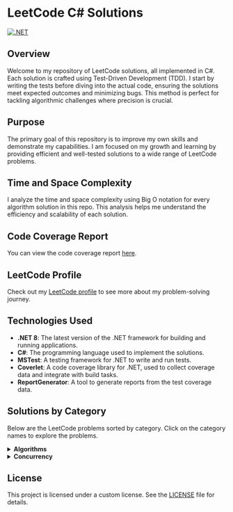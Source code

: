 # LeetCode C# Solutions

[![.NET](https://github.com/eremeeveugene/leetcode/actions/workflows/dotnet.yml/badge.svg)](https://github.com/eremeeveugene/leetcode)

## Overview

Welcome to my repository of LeetCode solutions, all implemented in C#. Each solution is crafted using Test-Driven Development (TDD). I start by writing the tests before diving into the actual code, ensuring the solutions meet expected outcomes and minimizing bugs. This method is perfect for tackling algorithmic challenges where precision is crucial.

## Purpose

The primary goal of this repository is to improve my own skills and demonstrate my capabilities. I am focused on my growth and learning by providing efficient and well-tested solutions to a wide range of LeetCode problems.

## Time and Space Complexity

I analyze the time and space complexity using Big O notation for every algorithm solution in this repo. This analysis helps me understand the efficiency and scalability of each solution.

## Code Coverage Report

You can view the code coverage report [here](https://eremeeveugene.github.io/LeetCode-CS/).

## LeetCode Profile

Check out my [LeetCode profile](https://leetcode.com/u/eremeeveugene/) to see more about my problem-solving journey.

## Technologies Used

- **.NET 8**: The latest version of the .NET framework for building and running applications.
- **C#**: The programming language used to implement the solutions.
- **MSTest**: A testing framework for .NET to write and run tests.
- **Coverlet**: A code coverage library for .NET, used to collect coverage data and integrate with build tasks.
- **ReportGenerator**: A tool to generate reports from the test coverage data.

## Solutions by Category

Below are the LeetCode problems sorted by category. Click on the category names to explore the problems.

<details>
  <summary><strong>Algorithms</strong></summary>
  <p>

- [1. Two Sum](https://leetcode.com/problems/two-sum/description/)
- [2. Add Two Numbers](https://leetcode.com/problems/add-two-numbers/description/)
- [3. Longest Substring Without Repeating Characters](https://leetcode.com/problems/longest-substring-without-repeating-characters/description/)
- [4. Median of Two Sorted Arrays](https://leetcode.com/problems/median-of-two-sorted-arrays/description/)
- [5. Longest Palindromic Substring](https://leetcode.com/problems/longest-palindromic-substring/description/)
- [7. Reverse Integer](https://leetcode.com/problems/reverse-integer/description/)
- [9. Palindrome Number](https://leetcode.com/problems/palindrome-number/description/)
- [13. Roman to Integer](https://leetcode.com/problems/roman-to-integer/description/)
- [14. Longest Common Prefix](https://leetcode.com/problems/longest-common-prefix/description/)
- [15. 3Sum](https://leetcode.com/problems/3sum/description/)
- [19. Remove Nth Node From End of List](https://leetcode.com/problems/remove-nth-node-from-end-of-list/description/)
- [20. Valid Parentheses](https://leetcode.com/problems/valid-parentheses/description/)
- [21. Merge Two Sorted Lists](https://leetcode.com/problems/merge-two-sorted-lists/description/)
- [26. Remove Duplicates from Sorted Array](https://leetcode.com/problems/remove-duplicates-from-sorted-array/description/)
- [27. Remove Element](https://leetcode.com/problems/remove-element/description/)
- [28. Find the Index of the First Occurrence in a String](https://leetcode.com/problems/find-the-index-of-the-first-occurrence-in-a-string/description/)
- [35. Search Insert Position](https://leetcode.com/problems/search-insert-position/description/)
- [41. First Missing Positive](https://leetcode.com/problems/first-missing-positive/description/)
- [42. Trapping Rain Water](https://leetcode.com/problems/trapping-rain-water/description/)
- [46. Permutations](https://leetcode.com/problems/permutations/description/)
- [57. Insert Interval](https://leetcode.com/problems/insert-interval/description/)
- [58. Length of Last Word](https://leetcode.com/problems/length-of-last-word/description/)
- [66. Plus One](https://leetcode.com/problems/plus-one/description/)
- [67. Add Binary](https://leetcode.com/problems/add-binary/description/)
- [69. Sqrt(x)](https://leetcode.com/problems/sqrtx/description/)
- [70. Climbing Stairs](https://leetcode.com/problems/climbing-stairs/description/)
- [78. Subsets](https://leetcode.com/problems/subsets/description/)
- [79. Word Search](https://leetcode.com/problems/word-search/description/)
- [83. Remove Duplicates from Sorted List](https://leetcode.com/problems/remove-duplicates-from-sorted-list/description/)
- [85. Maximal Rectangle](https://leetcode.com/problems/maximal-rectangle/description/)
- [88. Merge Sorted Array](https://leetcode.com/problems/merge-sorted-array/description/)
- [94. Binary Tree Inorder Traversal](https://leetcode.com/problems/binary-tree-inorder-traversal/description/)
- [100. Same Tree](https://leetcode.com/problems/same-tree/description/)
- [101. Symmetric Tree](https://leetcode.com/problems/symmetric-tree/description/)
- [104. Maximum Depth of Binary Tree](https://leetcode.com/problems/maximum-depth-of-binary-tree/description/)
- [108. Convert Sorted Array to Binary Search Tree](https://leetcode.com/problems/convert-sorted-array-to-binary-search-tree/description/)
- [110. Balanced Binary Tree](https://leetcode.com/problems/balanced-binary-tree/description/)
- [111. Minimum Depth of Binary Tree](https://leetcode.com/problems/minimum-depth-of-binary-tree/description/)
- [112. Path Sum](https://leetcode.com/problems/path-sum/description/)
- [113. Path Sum II](https://leetcode.com/problems/path-sum-ii/description/)
- [118. Pascal's Triangle](https://leetcode.com/problems/pascals-triangle/description/)
- [119. Pascal's Triangle II](https://leetcode.com/problems/pascals-triangle-ii/description/)
- [121. Best Time to Buy and Sell Stock](https://leetcode.com/problems/best-time-to-buy-and-sell-stock/description/)
- [125. Valid Palindrome](https://leetcode.com/problems/valid-palindrome/description/)
- [129. Sum Root to Leaf Numbers](https://leetcode.com/problems/sum-root-to-leaf-numbers/description/)
- [131. Palindrome Partitioning](https://leetcode.com/problems/palindrome-partitioning/description/)
- [136. Single Number](https://leetcode.com/problems/single-number/description/)
- [137. Single Number II](https://leetcode.com/problems/single-number-ii/description/)
- [141. Linked List Cycle](https://leetcode.com/problems/linked-list-cycle/description/)
- [143. Reorder List](https://leetcode.com/problems/reorder-list/description/)
- [144. Binary Tree Preorder Traversal](https://leetcode.com/problems/binary-tree-preorder-traversal/description/)
- [145. Binary Tree Postorder Traversal](https://leetcode.com/problems/binary-tree-postorder-traversal/description/)
- [160. Intersection of Two Linked Lists](https://leetcode.com/problems/intersection-of-two-linked-lists/description/)
- [165. Compare Version Numbers](https://leetcode.com/problems/compare-version-numbers/description/)
- [169. Majority Element](https://leetcode.com/problems/majority-element/description/)
- [171. Excel Sheet Column Number](https://leetcode.com/problems/excel-sheet-column-number/description/)
- [191. Number of 1 Bits](https://leetcode.com/problems/number-of-1-bits/description/)
- [200. Number of Islands](https://leetcode.com/problems/number-of-islands/description/)
- [202. Happy Number](https://leetcode.com/problems/happy-number/description/)
- [205. Isomorphic Strings](https://leetcode.com/problems/isomorphic-strings/description/)
- [206. Reverse Linked List](https://leetcode.com/problems/reverse-linked-list/description/)
- [217. Contains Duplicate](https://leetcode.com/problems/contains-duplicate/description/)
- [219. Contains Duplicate II](https://leetcode.com/problems/contains-duplicate-ii/description/)
- [220. Contains Duplicate III](https://leetcode.com/problems/contains-duplicate-iii/description/)
- [222. Count Complete Tree Nodes](https://leetcode.com/problems/count-complete-tree-nodes/description/)
- [228. Summary Ranges](https://leetcode.com/problems/summary-ranges/description/)
- [231. Power of Two](https://leetcode.com/problems/power-of-two/description/)
- [234. Palindrome Linked List](https://leetcode.com/problems/palindrome-linked-list/description/)
- [237. Delete Node in a Linked List](https://leetcode.com/problems/delete-node-in-a-linked-list/description/)
- [257. Binary Tree Paths](https://leetcode.com/problems/binary-tree-paths/description/)
- [258. Add Digits](https://leetcode.com/problems/add-digits/description/)
- [260. Single Number III](https://leetcode.com/problems/single-number-iii/description/)
- [268. Missing Number](https://leetcode.com/problems/missing-number/description/)
- [279. Perfect Squares](https://leetcode.com/problems/perfect-squares/description/)
- [287. Find the Duplicate Number](https://leetcode.com/problems/find-the-duplicate-number/description/)
- [290. Word Pattern](https://leetcode.com/problems/word-pattern/description/)
- [310. Minimum Height Trees](https://leetcode.com/problems/minimum-height-trees/description/)
- [326. Power of Three](https://leetcode.com/problems/power-of-three/description/)
- [338. Counting Bits](https://leetcode.com/problems/counting-bits/description/)
- [342. Power of Four](https://leetcode.com/problems/power-of-four/description/)
- [344. Reverse String](https://leetcode.com/problems/reverse-string/description/)
- [345. Reverse Vowels of a String](https://leetcode.com/problems/reverse-vowels-of-a-string/description/)
- [349. Intersection of Two Arrays](https://leetcode.com/problems/intersection-of-two-arrays/description/)
- [392. Is Subsequence](https://leetcode.com/problems/is-subsequence/description/)
- [402. Remove K Digits](https://leetcode.com/problems/remove-k-digits/description/)
- [404. Sum of Left Leaves](https://leetcode.com/problems/sum-of-left-leaves/description/)
- [414. Third Maximum Number](https://leetcode.com/problems/third-maximum-number/description/)
- [415. Add Strings](https://leetcode.com/problems/add-strings/description/)
- [429. N-ary Tree Level Order Traversal](https://leetcode.com/problems/n-ary-tree-level-order-traversal/description/)
- [442. Find All Duplicates in an Array](https://leetcode.com/problems/find-all-duplicates-in-an-array/description/)
- [452. Minimum Number of Arrows to Burst Balloons](https://leetcode.com/problems/minimum-number-of-arrows-to-burst-balloons/description/)
- [459. Repeated Substring Pattern](https://leetcode.com/problems/repeated-substring-pattern/description/)
- [463. Island Perimeter](https://leetcode.com/problems/island-perimeter/description/)
- [496. Next Greater Element I](https://leetcode.com/problems/next-greater-element-i/description/)
- [506. Relative Ranks](https://leetcode.com/problems/relative-ranks/description/)
- [509. Fibonacci Number](https://leetcode.com/problems/fibonacci-number/description/)
- [513. Find Bottom Left Tree Value](https://leetcode.com/problems/find-bottom-left-tree-value/description/)
- [514. Freedom Trail](https://leetcode.com/problems/freedom-trail/description/)
- [525. Contiguous Array](https://leetcode.com/problems/contiguous-array/description/)
- [541. Reverse String II](https://leetcode.com/problems/reverse-string-ii/description/)
- [543. Diameter of Binary Tree](https://leetcode.com/problems/diameter-of-binary-tree/description/)
- [557. Reverse Words in a String III](https://leetcode.com/problems/reverse-words-in-a-string-iii/description/)
- [561. Array Partition](https://leetcode.com/problems/array-partition/description/)
- [589. N-ary Tree Preorder Traversal](https://leetcode.com/problems/n-ary-tree-preorder-traversal/description/)
- [590. N-ary Tree Postorder Traversal](https://leetcode.com/problems/n-ary-tree-postorder-traversal/description/)
- [621. Task Scheduler](https://leetcode.com/problems/task-scheduler/description/)
- [623. Add One Row to Tree](https://leetcode.com/problems/add-one-row-to-tree/description/)
- [643. Maximum Average Subarray I](https://leetcode.com/problems/maximum-average-subarray-i/description/)
- [678. Valid Parenthesis String](https://leetcode.com/problems/valid-parenthesis-string/description/)
- [680. Valid Palindrome II](https://leetcode.com/problems/valid-palindrome-ii/description/)
- [713. Subarray Product Less Than K](https://leetcode.com/problems/subarray-product-less-than-k/description/)
- [724. Find Pivot Index](https://leetcode.com/problems/find-pivot-index/description/)
- [733. Flood Fill](https://leetcode.com/problems/flood-fill/description/)
- [746. Min Cost Climbing Stairs](https://leetcode.com/problems/min-cost-climbing-stairs/description/)
- [752. Open the Lock](https://leetcode.com/problems/open-the-lock/description/)
- [771. Jewels and Stones](https://leetcode.com/problems/jewels-and-stones/description/)
- [786. K-th Smallest Prime Fraction](https://leetcode.com/problems/k-th-smallest-prime-fraction/description/)
- [787. Cheapest Flights Within K Stops](https://leetcode.com/problems/cheapest-flights-within-k-stops/description/)
- [791. Custom Sort String](https://leetcode.com/problems/custom-sort-string/description/)
- [804. Unique Morse Code Words](https://leetcode.com/problems/unique-morse-code-words/description/)
- [834. Sum of Distances in Tree](https://leetcode.com/problems/sum-of-distances-in-tree/description/)
- [857. Minimum Cost to Hire K Workers](https://leetcode.com/problems/minimum-cost-to-hire-k-workers/description/)
- [861. Score After Flipping Matrix](https://leetcode.com/problems/score-after-flipping-matrix/description/)
- [881. Boats to Save People](https://leetcode.com/problems/boats-to-save-people/description/)
- [930. Binary Subarrays With Sum](https://leetcode.com/problems/binary-subarrays-with-sum/description/)
- [948. Bag of Tokens](https://leetcode.com/problems/bag-of-tokens/description/)
- [950. Reveal Cards In Increasing Order](https://leetcode.com/problems/reveal-cards-in-increasing-order/description/)
- [977. Squares of a Sorted Array](https://leetcode.com/problems/squares-of-a-sorted-array/description/)
- [979. Distribute Coins in Binary Tree](https://leetcode.com/problems/distribute-coins-in-binary-tree/description/)
- [988. Smallest String Starting From Leaf](https://leetcode.com/problems/smallest-string-starting-from-leaf/description/)
- [989. Add to Array-Form of Integer](https://leetcode.com/problems/add-to-array-form-of-integer/description/)
- [992. Subarrays with K Different Integers](https://leetcode.com/problems/subarrays-with-k-different-integers/description/)
- [997. Find the Town Judge](https://leetcode.com/problems/find-the-town-judge/description/)
- [1013. Partition Array Into Three Parts With Equal Sum](https://leetcode.com/problems/partition-array-into-three-parts-with-equal-sum/description/)
- [1025. Divisor Game](https://leetcode.com/problems/divisor-game/description/)
- [1108. Defanging an IP Address](https://leetcode.com/problems/defanging-an-ip-address/description/)
- [1137. N-th Tribonacci Number](https://leetcode.com/problems/n-th-tribonacci-number/description/)
- [1171. Remove Zero Sum Consecutive Nodes from Linked List](https://leetcode.com/problems/remove-zero-sum-consecutive-nodes-from-linked-list/description/)
- [1185. Day of the Week](https://leetcode.com/problems/day-of-the-week/description/)
- [1208. Get Equal Substrings Within Budget](https://leetcode.com/problems/get-equal-substrings-within-budget/description/)
- [1219. Path with Maximum Gold](https://leetcode.com/problems/path-with-maximum-gold/description/)
- [1249. Minimum Remove to Make Valid Parentheses](https://leetcode.com/problems/minimum-remove-to-make-valid-parentheses/description/)
- [1281. Subtract the Product and Sum of Digits of an Integer](https://leetcode.com/problems/subtract-the-product-and-sum-of-digits-of-an-integer/description/)
- [1289. Minimum Falling Path Sum II](https://leetcode.com/problems/minimum-falling-path-sum-ii/description/)
- [1323. Maximum 69 Number](https://leetcode.com/problems/maximum-69-number/description/)
- [1325. Delete Leaves With a Given Value](https://leetcode.com/problems/delete-leaves-with-a-given-value/description/)
- [1342. Number of Steps to Reduce a Number to Zero](https://leetcode.com/problems/number-of-steps-to-reduce-a-number-to-zero/description/)
- [1365. How Many Numbers Are Smaller Than the Current Number](https://leetcode.com/problems/how-many-numbers-are-smaller-than-the-current-number/description/)
- [1404. Number of Steps to Reduce a Number in Binary Representation to One](https://leetcode.com/problems/number-of-steps-to-reduce-a-number-in-binary-representation-to-one/description/)
- [1442. Count Triplets That Can Form Two Arrays of Equal XOR](https://leetcode.com/problems/count-triplets-that-can-form-two-arrays-of-equal-xor/description/)
- [1470. Shuffle the Array](https://leetcode.com/problems/shuffle-the-array/description/)
- [1480. Running Sum of 1d Array](https://leetcode.com/problems/running-sum-of-1d-array/description/)
- [1486. XOR Operation in an Array](https://leetcode.com/problems/xor-operation-in-an-array/description/)
- [1512. Number of Good Pairs](https://leetcode.com/problems/number-of-good-pairs/description/)
- [1528. Shuffle String](https://leetcode.com/problems/shuffle-string/description/)
- [1544. Make The String Great](https://leetcode.com/problems/make-the-string-great/description/)
- [1608. Special Array With X Elements Greater Than or Equal X](https://leetcode.com/problems/special-array-with-x-elements-greater-than-or-equal-x/description/)
- [1609. Even Odd Tree](https://leetcode.com/problems/even-odd-tree/description/)
- [1614. Maximum Nesting Depth of the Parentheses](https://leetcode.com/problems/maximum-nesting-depth-of-the-parentheses/description/)
- [1630. Arithmetic Subarrays](https://leetcode.com/problems/arithmetic-subarrays/description/)
- [1636. Sort Array by Increasing Frequency](https://leetcode.com/problems/sort-array-by-increasing-frequency/description/)
- [1637. Widest Vertical Area Between Two Points Containing No Points](https://leetcode.com/problems/widest-vertical-area-between-two-points-containing-no-points/description/)
- [1656. Design an Ordered Stream](https://leetcode.com/problems/design-an-ordered-stream/description/)
- [1662. Check If Two String Arrays are Equivalent](https://leetcode.com/problems/check-if-two-string-arrays-are-equivalent/description/)
- [1672. Richest Customer Wealth](https://leetcode.com/problems/richest-customer-wealth/description/)
- [1678. Goal Parser Interpretation](https://leetcode.com/problems/goal-parser-interpretation/description/)
- [1688. Count of Matches in Tournament](https://leetcode.com/problems/count-of-matches-in-tournament/description/)
- [1700. Number of Students Unable to Eat Lunch](https://leetcode.com/problems/number-of-students-unable-to-eat-lunch/description/)
- [1716. Calculate Money in Leetcode Bank](https://leetcode.com/problems/calculate-money-in-leetcode-bank/description/)
- [1720. Decode XORed Array](https://leetcode.com/problems/decode-xored-array/description/)
- [1750. Minimum Length of String After Deleting Similar Ends](https://leetcode.com/problems/minimum-length-of-string-after-deleting-similar-ends/description/)
- [1832. Check if the Sentence Is Pangram](https://leetcode.com/problems/check-if-the-sentence-is-pangram/description/)
- [1859. Sorting the Sentence](https://leetcode.com/problems/sorting-the-sentence/description/)
- [1863. Sum of All Subset XOR Totals](https://leetcode.com/problems/sum-of-all-subset-xor-totals/description/)
- [1915. Number of Wonderful Substrings](https://leetcode.com/problems/number-of-wonderful-substrings/description/)
- [1920. Build Array from Permutation](https://leetcode.com/problems/build-array-from-permutation/description/)
- [1929. Concatenation of Array](https://leetcode.com/problems/concatenation-of-array/description/)
- [1935. Maximum Number of Words You Can Type](https://leetcode.com/problems/maximum-number-of-words-you-can-type/description/)
- [1971. Find if Path Exists in Graph](https://leetcode.com/problems/find-if-path-exists-in-graph/description/)
- [1991. Find the Middle Index in Array](https://leetcode.com/problems/find-the-middle-index-in-array/description/)
- [1992. Find All Groups of Farmland](https://leetcode.com/problems/find-all-groups-of-farmland/description/)
- [2000. Reverse Prefix of Word](https://leetcode.com/problems/reverse-prefix-of-word/description/)
- [2011. Final Value of Variable After Performing Operations](https://leetcode.com/problems/final-value-of-variable-after-performing-operations/description/)
- [2073. Time Needed to Buy Tickets](https://leetcode.com/problems/time-needed-to-buy-tickets/description/)
- [2114. Maximum Number of Words Found in Sentences](https://leetcode.com/problems/maximum-number-of-words-found-in-sentences/description/)
- [2160. Minimum Sum of Four Digit Number After Splitting Digits](https://leetcode.com/problems/minimum-sum-of-four-digit-number-after-splitting-digits/description/)
- [2235. Add Two Integers](https://leetcode.com/problems/add-two-integers/description/)
- [2331. Evaluate Boolean Binary Tree](https://leetcode.com/problems/evaluate-boolean-binary-tree/description/)
- [2370. Longest Ideal Subsequence](https://leetcode.com/problems/longest-ideal-subsequence/description/)
- [2373. Largest Local Values in a Matrix](https://leetcode.com/problems/largest-local-values-in-a-matrix/description/)
- [2413. Smallest Even Multiple](https://leetcode.com/problems/smallest-even-multiple/description/)
- [2418. Sort the People](https://leetcode.com/problems/sort-the-people/description/)
- [2433. Find The Original Array of Prefix Xor](https://leetcode.com/problems/find-the-original-array-of-prefix-xor/description/)
- [2441. Largest Positive Integer That Exists With Its Negative](https://leetcode.com/problems/largest-positive-integer-that-exists-with-its-negative/description/)
- [2444. Count Subarrays With Fixed Bounds](https://leetcode.com/problems/count-subarrays-with-fixed-bounds/description/)
- [2469. Convert the Temperature](https://leetcode.com/problems/convert-the-temperature/description/)
- [2485. Find the Pivot Integer](https://leetcode.com/problems/find-the-pivot-integer/description/)
- [2486. Append Characters to String to Make Subsequence](https://leetcode.com/problems/append-characters-to-string-to-make-subsequence/description/)
- [2487. Remove Nodes From Linked List](https://leetcode.com/problems/remove-nodes-from-linked-list/description/)
- [2520. Count the Digits That Divide a Number](https://leetcode.com/problems/count-the-digits-that-divide-a-number/description/)
- [2535. Difference Between Element Sum and Digit Sum of an Array](https://leetcode.com/problems/difference-between-element-sum-and-digit-sum-of-an-array/description/)
- [2540. Minimum Common Value](https://leetcode.com/problems/minimum-common-value/description/)
- [2591. Distribute Money to Maximum Children](https://leetcode.com/problems/distribute-money-to-maximum-children/description/)
- [2597. The Number of Beautiful Subsets](https://leetcode.com/problems/the-number-of-beautiful-subsets/description/)
- [2651. Calculate Delayed Arrival Time](https://leetcode.com/problems/calculate-delayed-arrival-time/description/)
- [2652. Sum Multiples](https://leetcode.com/problems/sum-multiples/description/)
- [2706. Buy Two Chocolates](https://leetcode.com/problems/buy-two-chocolates/description/)
- [2733. Neither Minimum nor Maximum](https://leetcode.com/problems/neither-minimum-nor-maximum/description/)
- [2769. Find the Maximum Achievable Number](https://leetcode.com/problems/find-the-maximum-achievable-number/description/)
- [2810. Faulty Keyboard](https://leetcode.com/problems/faulty-keyboard/description/)
- [2812. Find the Safest Path in a Grid](https://leetcode.com/problems/find-the-safest-path-in-a-grid/description/)
- [2816. Double a Number Represented as a Linked List](https://leetcode.com/problems/double-a-number-represented-as-a-linked-list/description/)
- [2824. Count Pairs Whose Sum is Less than Target](https://leetcode.com/problems/count-pairs-whose-sum-is-less-than-target/description/)
- [2864. Maximum Odd Binary Number](https://leetcode.com/problems/maximum-odd-binary-number/description/)
- [2894. Divisible and Non-divisible Sums Difference](https://leetcode.com/problems/divisible-and-non-divisible-sums-difference/description/)
- [2942. Find Words Containing Character](https://leetcode.com/problems/find-words-containing-character/description/)
- [2958. Length of Longest Subarray With at Most K Frequency](https://leetcode.com/problems/length-of-longest-subarray-with-at-most-k-frequency/description/)
- [2962. Count Subarrays Where Max Element Appears at Least K Times](https://leetcode.com/problems/count-subarrays-where-max-element-appears-at-least-k-times/description/)
- [2974. Minimum Number Game](https://leetcode.com/problems/minimum-number-game/description/)
- [2997. Minimum Number of Operations to Make Array XOR Equal to K](https://leetcode.com/problems/minimum-number-of-operations-to-make-array-xor-equal-to-k/description/)
- [3005. Count Elements With Maximum Frequency](https://leetcode.com/problems/count-elements-with-maximum-frequency/description/)
- [3068. Find the Maximum Sum of Node Values](https://leetcode.com/problems/find-the-maximum-sum-of-node-values/description/)
- [3075. Maximize Happiness of Selected Children](https://leetcode.com/problems/maximize-happiness-of-selected-children/description/)
- [3110. Score of a String](https://leetcode.com/problems/score-of-a-string/description/)

  </p>
</details>

<details>
  <summary><strong>Concurrency</strong></summary>
  <p>
    
- [1114. Print in Order](https://leetcode.com/problems/print-in-order/description/)
- [1195. Fizz Buzz Multithreaded](https://leetcode.com/problems/fizz-buzz-multithreaded/description/)

  </p>
</details>

## License

This project is licensed under a custom license. See the [LICENSE](LICENSE) file for details.
